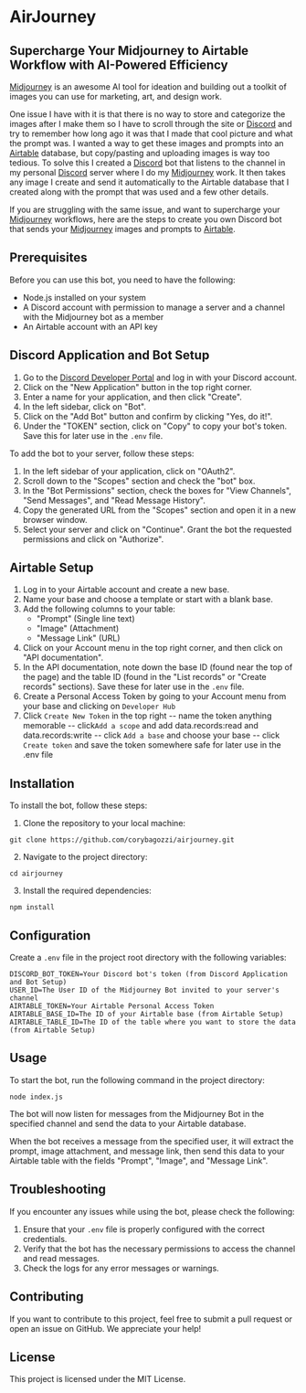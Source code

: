 # AirJourney
## Supercharge Your Midjourney to Airtable Workflow with AI-Powered Efficiency

[Midjourney](https://midjourney.com) is an awesome AI tool for ideation and building out a toolkit of images you can use for marketing, art, and design work.

One issue I have with it is that there is no way to store and categorize the images after I make them so I have to scroll through the site or [Discord](https://discord.com) and try to remember how long ago it was that I made that cool picture and what the prompt was. I wanted a way to get these images and prompts into an [Airtable](https://airtable.com) database, but copy/pasting and uploading images is way too tedious. To solve this I created a [Discord](https://discord.com) bot that listens to the channel in my personal [Discord](https://discord.com) server where I do my [Midjourney](https://midjourney.com) work. It then takes any image I create and send it automatically to the Airtable database that I created along with the prompt that was used and a few other details.

If you are struggling with the same issue, and want to supercharge your [Midjourney](https://midjourney.com) workflows, here are the steps to create you own Discord bot that sends your [Midjourney](https://midjourney.com) images and prompts to [Airtable](https://airtable.com).

## Prerequisites

Before you can use this bot, you need to have the following:

- Node.js installed on your system
- A Discord account with permission to manage a server and a channel with the Midjourney bot as a member
- An Airtable account with an API key

## Discord Application and Bot Setup

1. Go to the [Discord Developer Portal](https://discord.com/developers/applications) and log in with your Discord account.
2. Click on the "New Application" button in the top right corner.
3. Enter a name for your application, and then click "Create".
4. In the left sidebar, click on "Bot".
5. Click on the "Add Bot" button and confirm by clicking "Yes, do it!".
6. Under the "TOKEN" section, click on "Copy" to copy your bot's token. Save this for later use in the `.env` file.

To add the bot to your server, follow these steps:

1. In the left sidebar of your application, click on "OAuth2".
2. Scroll down to the "Scopes" section and check the "bot" box.
3. In the "Bot Permissions" section, check the boxes for "View Channels", "Send Messages", and "Read Message History".
4. Copy the generated URL from the "Scopes" section and open it in a new browser window.
5. Select your server and click on "Continue". Grant the bot the requested permissions and click on "Authorize".

## Airtable Setup

1. Log in to your Airtable account and create a new base.
2. Name your base and choose a template or start with a blank base.
3. Add the following columns to your table:
   - "Prompt" (Single line text)
   - "Image" (Attachment)
   - "Message Link" (URL)
4. Click on your Account menu in the top right corner, and then click on "API documentation".
5. In the API documentation, note down the base ID (found near the top of the page) and the table ID (found in the "List records" or "Create records" sections). Save these for later use in the `.env` file.
6. Create a Personal Access Token by going to your Account menu from your base and clicking on `Developer Hub`
7. Click `Create New Token` in the top right
-- name the token anything memorable
-- click`Add a scope` and add data.records:read and data.records:write
-- click `Add a base` and choose your base
-- click `Create token` and save the token somewhere safe for later use in the .env file

## Installation

To install the bot, follow these steps:

1. Clone the repository to your local machine:
```
git clone https://github.com/corybagozzi/airjourney.git
```

2. Navigate to the project directory:
```
cd airjourney
```

3. Install the required dependencies:
```
npm install
```

## Configuration

Create a `.env` file in the project root directory with the following variables:
```
DISCORD_BOT_TOKEN=Your Discord bot's token (from Discord Application and Bot Setup)
USER_ID=The User ID of the Midjourney Bot invited to your server's channel
AIRTABLE_TOKEN=Your Airtable Personal Access Token
AIRTABLE_BASE_ID=The ID of your Airtable base (from Airtable Setup)
AIRTABLE_TABLE_ID=The ID of the table where you want to store the data (from Airtable Setup)
```
## Usage

To start the bot, run the following command in the project directory:
```
node index.js
```

The bot will now listen for messages from the Midjourney Bot in the specified channel and send the data to your Airtable database.

When the bot receives a message from the specified user, it will extract the prompt, image attachment, and message link, then send this data to your Airtable table with the fields "Prompt", "Image", and "Message Link".

## Troubleshooting

If you encounter any issues while using the bot, please check the following:

1. Ensure that your `.env` file is properly configured with the correct credentials.
2. Verify that the bot has the necessary permissions to access the channel and read messages.
3. Check the logs for any error messages or warnings.

## Contributing

If you want to contribute to this project, feel free to submit a pull request or open an issue on GitHub. We appreciate your help!

## License

This project is licensed under the MIT License.
